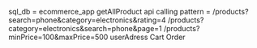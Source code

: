 sql_db = ecommerce_app
getAllProduct api calling pattern = /products?search=phone&category=electronics&rating=4
                                    /products?category=electronics&search=phone&page=1
                                    /products?minPrice=100&maxPrice=500
userAdress 
Cart 
Order